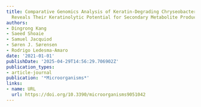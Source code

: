 ```yaml
---
title: Comparative Genomics Analysis of Keratin-Degrading Chryseobacterium Species
  Reveals Their Keratinolytic Potential for Secondary Metabolite Production
authors:
- Dingrong Kang
- Saeed Shoaie
- Samuel Jacquiod
- Søren J. Sørensen
- Rodrigo Ledesma‐Amaro
date: '2021-01-01'
publishDate: '2025-04-29T14:56:29.706902Z'
publication_types:
- article-journal
publication: '*Microorganisms*'
links:
- name: URL
  url: https://doi.org/10.3390/microorganisms9051042
---
```

